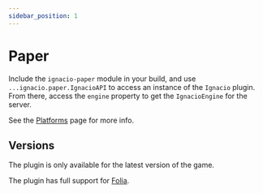 ```yaml
---
sidebar_position: 1
---
```


# Paper

Include the `ignacio-paper` module in your build, and use `...ignacio.paper.IgnacioAPI` to access an instance
of the `Ignacio` plugin. From there, access the `engine` property to get the `IgnacioEngine` for the server.

See the [Platforms](./README.md) page for more info.

## Versions

The plugin is only available for the latest version of the game.

The plugin has full support for [Folia](https://github.com/PaperMC/Folia).
